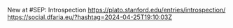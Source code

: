 New at #SEP: Introspection https://plato.stanford.edu/entries/introspection/ https://social.dfaria.eu/?hashtag=2024-04-25T19:10:03Z
